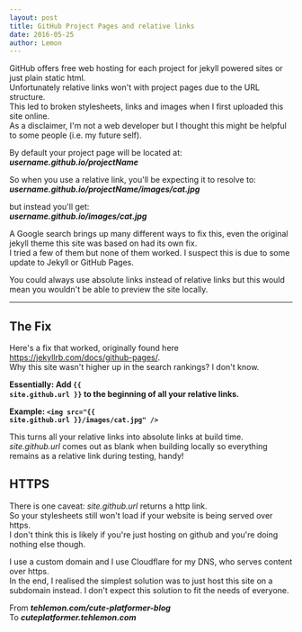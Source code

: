 ```yaml
---
layout: post
title: GitHub Project Pages and relative links
date: 2016-05-25
author: Lemon
---
```


GitHub offers free web hosting for each project for jekyll powered sites or just plain static html.  
Unfortunately relative links won't with project pages due to the URL structure.  
This led to broken stylesheets, links and images when I first uploaded this site online.  
As a disclaimer, I'm not a web developer but I thought this might be helpful to some people (i.e. my future self).

By default your project page will be located at:  
**_username.github.io/projectName_**

So when you use a relative link, you'll be expecting it to resolve to:  
**_username.github.io/projectName/images/cat.jpg_**

but instead you'll get:  
**_username.github.io/images/cat.jpg_**

A Google search brings up many different ways to fix this, even the original jekyll theme this site was based on had its own fix.  
I tried a few of them but none of them worked. I suspect this is due to some update to Jekyll or GitHub Pages.

You could always use absolute links instead of relative links but this would mean you wouldn't be able to preview the site locally.

---

## The Fix

Here's a fix that worked, originally found here <https://jekyllrb.com/docs/github-pages/>.  
Why this site wasn't higher up in the search rankings? I don't know.

__Essentially: Add <code class="language-html">{&#123; site.github.url }}</code> to the beginning of all your relative links.__  

__Example: <code class="language-html">&lt;img src="{&#123; site.github.url }}/images/cat.jpg" /&gt;</code>__

This turns all your relative links into absolute links at build time.  
*site.github.url* comes out as blank when building locally so everything remains as a relative link during testing, handy!

## HTTPS

There is one caveat: *site.github.url* returns a http link.  
So your stylesheets still won't load if your website is being served over https.  
I don't think this is likely if you're just hosting on github and you're doing nothing else though.

I use a custom domain and I use Cloudflare for my DNS, who serves content over https.  
In the end, I realised the simplest solution was to just host this site on a subdomain instead. I don't expect this solution to fit the needs of everyone.

From **_tehlemon.com/cute-platformer-blog_**  
To **_cuteplatformer.tehlemon.com_**
